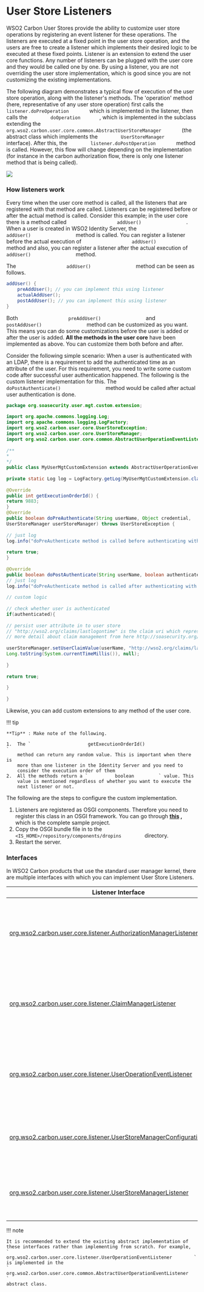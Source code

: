# User Store Listeners

WSO2 Carbon User Stores provide the ability to customize user store
operations by registering an event listener for these operations. The
listeners are executed at a fixed point in the user store operation, and
the users are free to create a listener which implements their desired
logic to be executed at these fixed points. Listener is an extension to
extend the user core functions. Any number of listeners can be plugged
with the user core and they would be called one by one. By using a
listener, you are not overriding the user store implementation, which is
good since you are not customizing the existing implementations.

The following diagram demonstrates a typical flow of execution of the
user store operation, along with the listener's methods. The 'operation'
method (here, representative of any user store operation) first calls
the `         listener.doPreOperation        ` which is implemented in
the listener, then calls the `         doOperation        `, which is
implemented in the subclass extending the
`         org.wso2.carbon.user.core.common.AbstractUserStoreManager        `
(the abstract class which implements the
`         UserStoreManager        ` interface). After this, the
`         listener.doPostOperation        ` method is called. However,
this flow will change depending on the implementation (for instance in
the carbon authorization flow, there is only one listener method that is
being called).

![]( ../../assets/img/103330086/103330088.png)

### How listeners work

Every time when the user core method is called, all the listeners that
are registered with that method are called. Listeners can be registered
before or after the actual method is called. Consider this example; in
the user core there is a method called
`                   addUser()                 ` . When a user is created
in WSO2 Identity Server, the
`                   addUser()                 ` method is called. You
can register a listener before the actual execution of
`                   addUser()                 ` method and also, you can
register a listener after the actual execution of
`                   addUser()                 ` method.

The `                   addUser()                 ` method can be seen
as follows.

``` java
addUser() {
    preAddUser(); // you can implement this using listener
    actualAddUser();
    postAddUser(); // you can implement this using listener
}
```

Both `                   preAddUser()                 ` and
`                   postAddUser()                 ` method can be
customized as you want. This means you can do some customizations before
the user is added or after the user is added. **All the methods in the
user core** have been implemented as above. You can customize them both
before and after.

Consider the following simple scenario: When a user is authenticated
with an LDAP, there is a requirement to add the authenticated time as an
attribute of the user. For this requirement, you need to write some
custom code after successful user authentication happened. The following
is the custom listener implementation for this. The
`                   doPostAuthenticate()                 ` method would
be called after actual user authentication is done.

``` java
package org.soasecurity.user.mgt.custom.extension;
 
import org.apache.commons.logging.Log;
import org.apache.commons.logging.LogFactory;
import org.wso2.carbon.user.core.UserStoreException;
import org.wso2.carbon.user.core.UserStoreManager;
import org.wso2.carbon.user.core.common.AbstractUserOperationEventListener;
 
/**
*
*/
public class MyUserMgtCustomExtension extends AbstractUserOperationEventListener {
 
private static Log log = LogFactory.getLog(MyUserMgtCustomExtension.class);
 
@Override
public int getExecutionOrderId() {
return 9883;
}
@Override
public boolean doPreAuthenticate(String userName, Object credential,
UserStoreManager userStoreManager) throws UserStoreException {
 
// just log
log.info("doPreAuthenticate method is called before authenticating with user store");
 
return true;
}
 
@Override
public boolean doPostAuthenticate(String userName, boolean authenticated, UserStoreManager userStoreManager) throws UserStoreException {
// just log
log.info("doPreAuthenticate method is called after authenticating with user store");
 
// custom logic
 
// check whether user is authenticated
if(authenticated){
 
// persist user attribute in to user store
// "http://wso2.org/claims/lastlogontime" is the claim uri which represent the LDAP attribute
// more detail about claim management from here http://soasecurity.org/2012/05/02/claim-management-with-wso2-identity-server/
 
userStoreManager.setUserClaimValue(userName, "http://wso2.org/claims/lastlogontime",
Long.toString(System.currentTimeMillis()), null);
 
}
 
return true;
 
}
 
}
```

Likewise, you can add custom extensions to any method of the user core.

!!! tip
    
    **Tip** : Make note of the following.
    
    1.  The `                     getExecutionOrderId()                   `
        method can return any random value. This is important when there is
        more than one listener in the Identity Server and you need to
        consider the execution order of them
    2.  All the methods return a `          boolean         ` value. This
        value is mentioned regardless of whether you want to execute the
        next listener or not.
    

The following are the steps to configure the custom implementation.

1.  Listeners are registered as OSGI components. Therefore you need to
    register this class in an OSGI framework. You can go through
    **[this](https://svn.wso2.org/repos/wso2/people/asela/user-mgt/custom-listener/)
   ,** which is the complete sample project.
2.  Copy the OSGI bundle file in to the
    `          <IS_HOME>/repository/components/dropins         `
    directory.
3.  Restart the server.

### Interfaces

In WSO2 Carbon products that use the standard user manager kernel, there
are multiple interfaces with which you can implement User Store
Listeners.

| Listener Interface                                                                                                                                                                                                                                      | Operation Type                     | Caller Class                                                                                                                                                                                                                            | Remarks                                                                                             |
|---------------------------------------------------------------------------------------------------------------------------------------------------------------------------------------------------------------------------------------------------------|------------------------------------|-----------------------------------------------------------------------------------------------------------------------------------------------------------------------------------------------------------------------------------------|-----------------------------------------------------------------------------------------------------|
| [org.wso2.carbon.user.core.listener.AuthorizationManagerListener](https://github.com/wso2/carbon-kernel/blob/4.4.x/core/org.wso2.carbon.user.core/src/main/java/org/wso2/carbon/user/core/listener/AuthorizationManagerListener.java)                   | doPreOperation                     | [org.wso2.carbon.user.core.authorization.JDBCAuthorizationManager](https://github.com/wso2/carbon-kernel/blob/4.4.x/core/org.wso2.carbon.user.core/src/main/java/org/wso2/carbon/user/core/authorization/JDBCAuthorizationManager.java) | Only one listener method which gets called before each implemented operation logic                  |
| [org.wso2.carbon.user.core.listener.ClaimManagerListener](https://github.com/wso2/carbon-kernel/blob/4.4.x/core/org.wso2.carbon.user.core/src/main/java/org/wso2/carbon/user/core/listener/ClaimManagerListener.java)                                   | doPreOperation                     | [org.wso2.carbon.user.core.claim.DefaultClaimManager](https://github.com/wso2/carbon-kernel/blob/4.4.x/core/org.wso2.carbon.user.core/src/main/java/org/wso2/carbon/user/core/claim/DefaultClaimManager.java)                           | Only one listener method which gets called before each implemented operation logic                  |
| [org.wso2.carbon.user.core.listener.UserOperationEventListener](https://github.com/wso2/carbon-kernel/blob/4.4.x/core/org.wso2.carbon.user.core/src/main/java/org/wso2/carbon/user/core/listener/UserOperationEventListener.java)                       | doPreOperation and doPostOperation | [org.wso2.carbon.user.core.common.AbstractUserStoreManager](https://github.com/wso2/carbon-kernel/blob/4.4.x/core/org.wso2.carbon.user.core/src/main/java/org/wso2/carbon/user/core/common/AbstractUserStoreManager.java)               | pre and post operations that get called before and after (respectively) implemented operation logic |
| [org.wso2.carbon.user.core.listener.UserStoreManagerConfigurationListener](https://github.com/wso2/carbon-kernel/blob/4.4.x/core/org.wso2.carbon.user.core/src/main/java/org/wso2/carbon/user/core/listener/UserStoreManagerConfigurationListener.java) | doPreOperation                     | [org.wso2.carbon.user.core.common.AbstractUserStoreManager](https://github.com/wso2/carbon-kernel/blob/4.4.x/core/org.wso2.carbon.user.core/src/main/java/org/wso2/carbon/user/core/common/AbstractUserStoreManager.java)               | One listener method which is executed before the implemented logic                                  |
| [org.wso2.carbon.user.core.listener.UserStoreManagerListener](https://github.com/wso2/carbon-kernel/blob/4.4.x/core/org.wso2.carbon.user.core/src/main/java/org/wso2/carbon/user/core/listener/UserStoreManagerListener.java)                           | doPreOperation                     | [org.wso2.carbon.user.core.common.AbstractUserStoreManager](https://github.com/wso2/carbon-kernel/blob/4.4.x/core/org.wso2.carbon.user.core/src/main/java/org/wso2/carbon/user/core/common/AbstractUserStoreManager.java)               | One listener method which is executed before the implemented logic                                  |

!!! note
    
    It is recommended to extend the existing abstract implementation of
    these interfaces rather than implementing from scratch. For example,
    `         org.wso2.carbon.user.core.listener.UserOperationEventListener        `
    is implemented in the
    `         org.wso2.carbon.user.core.common.AbstractUserOperationEventListener        `
    abstract class.
    

